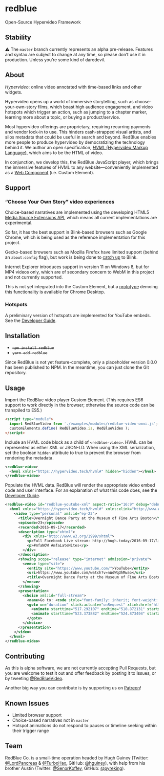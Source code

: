 # redblue
Open-Source Hypervideo Framework

## Stability
⚠️ The `master` branch currently represents an alpha pre-release. Features and syntax are subject to change at any time, so please don’t use it in production. Unless you’re some kind of daredevil.

## About
<dfn>Hypervideo</dfn>: online video annotated with time-based links and other widgets.

Hypervideo opens up a world of immersive storytelling, such as choose-your-own-story films, which boast high audience engagement, and video hotspots which trigger an action, such as jumping to a chapter marker, learning more about a topic, or buying a product/service.

Most hypervideo offerings are proprietary, requiring recurring payments and vendor lock-in to use. This hinders cash-strapped visual artists, and silos metadata that could be useful in search and beyond. RedBlue enables more people to produce hypervideo by democratizing the technology behind it. We author an open specification, [<dfn>HVML</dfn> (Hypervideo Markup Language)](https://hypervideo.tech/), which aims to be the HTML of video.

In conjunction, we develop this, the RedBlue JavaScript player, which brings the immersive features of HVML to any website—conveniently implemented as a [Web Component](https://www.webcomponents.org/introduction) (i.e. Custom Element).

## Support

### “Choose Your Own Story” video experiences
Choice-based narratives are implemented using the developing HTML5 [Media Source Extensions API](http://w3c.github.io/media-source/), which means all current implementations are experimental.

So far, it has the best support in Blink-based browsers such as Google Chrome, which is being used as the reference implementation for this project.

Gecko-based browsers such as Mozilla Firefox have limited support (behind an `about:config` flag), but work is being done to [catch up](https://bugzilla.mozilla.org/show_bug.cgi?id=778617) to Blink.

Internet Explorer introduces support in version 11 on Windows 8, but for MP4 videos only, which are of secondary concern to WebM in this project and not currently supported.

This is not yet integrated into the Custom Element, but a [prototype](https://redbluevideo.github.io/redblue/www/) demoing this functionality is available for Chrome Desktop.

### Hotspots
A preliminary version of hotspots are implemented for YouTube embeds. See the [Developer Guide](https://redblue.video/guide/third-party-embeds.html?utm_source=readme&utm_medium=github&utm_content=hotspots).

## Installation
- <del>`npm install redblue`</del>
- <del>`yarn add redblue`</del>

Since RedBlue is not yet feature-complete, only a placeholder version 0.0.0 has been published to NPM. In the meantime, you can just clone the Git repository.

## Usage
Import the RedBlue video player Custom Element. (This requires ES6 support to work directly in the browser; otherwise the source code can be transpiled to ES5.)
```html
<script type="module">
  import RedBlueVideo from './examples/modules/redblue-video-omni.js';
  customElements.define( RedBlueVideo.is, RedBlueVideo );
</script>
```

Include an <abbr>HVML</abbr> code block as a child of `<redblue-video>`. <abbr>HVML</abbr> can be represented as either <abbr>XML</abbr> or <abbr>JSON-LD</abbr>. When using the <abbr>XML</abbr> serialization, set the boolean `hidden` attribute to true to prevent the browser from rendering the metadata.
```xml
<redblue-video>
  <hvml xmlns="https://hypervideo.tech/hvml#" hidden="hidden"></hvml>
</redblue-video>
```

Populate the <abbr>HVML</abbr> data. RedBlue will render the appropriate video embed code and user interface. For an explanation of what this code does, see the [Developer Guide](https://redblue.video/guide/third-party-embeds.html?utm_source=readme&utm_medium=github&utm_content=usage).
```xml
<redblue-video id="redblue-youtube-xml" aspect-ratio="16:9" debug="debug">
  <hvml xmlns="https://hypervideo.tech/hvml#" xmlns:xlink="http://www.w3.org/1999/xlink" xmlns:css="https://www.w3.org/TR/CSS/" xml:lang="en-US" hidden="hidden">
    <video type="personal" xml:id="ep-23">
      <title>Overnight Dance Party at the Museum of Fine Arts Boston</title>
      <episode>23</episode>
      <recorded>2016-09-17</recorded>
      <description type="xhtml">
        <div xmlns="http://www.w3.org/1999/xhtml">
          <p>Full Facebook Live stream: http://hugh.today/2016-09-17/live</p>
          <p>#mfaNOW #mfaLateNites</p>
        </div>
      </description>
      <showing scope="release" type="internet" admission="private">
        <venue type="site">
          <entity site="https://www.youtube.com/">YouTube</entity>
          <uri>https://www.youtube.com/watch?v=nWdWq3hMwao</uri>
          <title>Overnight Dance Party at the Museum of Fine Arts Boston | Hugh’s Vlog | #mfaNOW #mfaLateNites</title>
        </venue>
      </showing>
      <presentation>
        <choice xml:id="full-stream">
          <name>Go to: <code style="font-family: inherit; font-weight: bold;">hugh.today/2016-09-17/live</code> for the full stream</name>
          <goto on="duration" xlink:actuate="onRequest" xlink:href="http://hugh.today/2016-09-17/live" width="70%" height="13%" css:font-size="calc(384 / 150 * 1vw)" css:font-family="'Noto Sans CJK JP', 'Noto Sans CJK', 'Noto Sans', sans-serif" css:white-space="nowrap" css:overflow="hidden">
            <animate starttime="517.292107" endtime="518.872131" startx="14.9%" starty="-15%" endx="15%" endy="10%"></animate>
            <animate starttime="523.373882" endtime="524.873404" startx="14.9%" starty="10%" endx="15%" endy="-15%"></animate>
          </goto>
        </choice>
      </presentation>
    </video>
  </hvml>
</redblue-video>
```

## Contributing
As this is alpha software, we are not currently accepting Pull Requests, but you are welcome to test it out and offer feedback by posting it to Issues, or by tweeting [@RedBlueVideo](https://twitter.com/RedBlueVideo).

Another big way you can contribute is by supporting us on [Patreon](https://www.patreon.com/redbluevideo)!

## Known Issues
- Limited browser support
- Choice-based narratives not in `master`
- Hotspot animations do not respond to pauses or timeline seeking within their trigger range

## Team
RedBlue <abbr>Co.</abbr> is a small-time operation headed by Hugh Guiney (Twitter: [@LordPancreas](https://twitter.com/LordPancreas) & [@TurboHax](https://twitter.com/TurboHax), GitHub: [@hguiney](https://github.com/hguiney)), with help from his brother Austin (Twitter: [@SenorKoffey](https://twitter.com/SenorKoffey), GitHub: [@pyreking](https://github.com/pyreking)).
